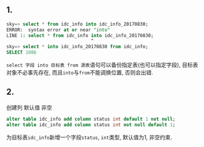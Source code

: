 ## 1.

```sql
sky=> select * from idc_info into idc_info_20170830;
ERROR:  syntax error at or near "into"
LINE 1: select * from idc_info into idc_info_20170830;
                               ^
sky=> select * into idc_info_20170830 from idc_info;
SELECT 1086
```

`select 字段 into 目标表 from 源表`语句可以备份指定表(也可以指定字段), 目标表对象不必事先存在, 而且`into`与`from`不能调换位置, 否则会出错.

## 2.

创建列 默认值 非空

```sql
alter table idc_info add column status int default 1 not null;
alter table idc_info add column status int not null default 1;
```

为目标表`idc_info`新增一个字段`status`, `int`类型, 默认值为1, 非空约束.